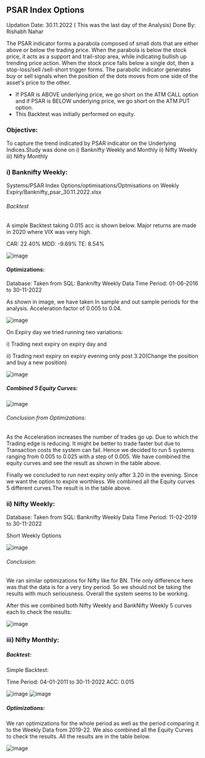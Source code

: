 ## PSAR Index Options
Updation Date: 30.11.2022 ( This was the last day of the Analysis)
Done By: Rishabh Nahar

The PSAR indicator forms a parabola composed of small dots that are either above or below the trading price. When the parabola is below the stock price, it acts as a support and trail-stop area, while indicating bullish up trending price action. When the stock price falls below a single dot, then a stop-loss/sell /sell-short trigger forms.
The parabolic indicator generates buy or sell signals when the position of the dots moves from one side of the asset's price to the other.

- If PSAR is ABOVE underlying price, we go short on the ATM CALL option and if PSAR is BELOW underlying price, we go short on the ATM PUT option.
- This Backtest was initially performed on equity.

### Objective:
To capture the trend indicated by PSAR indicator on the Underlying Indices.Study was done on 
i)   Banknifty Weekly and Monthly
ii)  Nifty Weekly
iii) Nifty Monthly




### i) Banknifty Weekly:

Systems/PSAR Index Options/optimisations/Optmisations on Weekly Expiry/Banknifty_psar_30.11.2022.xlsx


###### Backtest

A simple Backtest taking 0.015 acc is shown below. Major returns are made in 2020 where VIX was very high.

CAR: 22.40%
MDD: -9.69%
TE:  8.54%

![image](https://user-images.githubusercontent.com/67407393/236745165-ec368aa9-4672-444d-a501-9b2e92968d1d.png)


#### Optimizations:

Database: Taken from SQL: Banknifty Weekly Data 
Time Period: 01-06-2016 to 30-11-2022

As shown in image, we have taken In sample and out sample periods for the analysis. Acceleration factor of 0.005 to 0.04.

![image](https://user-images.githubusercontent.com/67407393/236748167-885b656d-f8d8-4020-b579-5ce429ac0b6b.png)


On Expiry day we tried running two variations: 

i) Trading next expiry on expiry day and 

ii) Trading next expiry on expiry evening only post 3.20(Change the position and buy a new position)

![image](https://user-images.githubusercontent.com/67407393/236747401-9caf4733-08b4-4c80-893a-cd4e27e8793b.png)


##### Combined 5 Equity Curves:

![image](https://user-images.githubusercontent.com/67407393/236748370-894a0332-c336-4345-ac47-7c6964cc3125.png)

###### Conclusion from Optimizations:

As the Acceleration increases the number of trades go up. Due to which the Trading edge is reducing. It might be better to trade faster but due to Transaction costs
the system can fail. Hence we decided to run 5 systems ranging from 0.005 to 0.025 with a step of 0.005. We have combined the equity curves and see the result as shown in the table above. 

Finally we concluded to run next expiry only after 3.20 in the evening. Since we want the option to expire worthless. We combined all the Equity curves 5 different curves.The result is in the table above. 

### ii) Nifty Weekly:


Database: Taken from SQL: Banknifty Weekly Data 
Time Period: 11-02-2019 to 30-11-2022

Short Weekly Options						

![image](https://user-images.githubusercontent.com/67407393/236762562-4b52ba86-66b7-471f-abe3-c2a2bb75499f.png)


###### Conclusion:

We ran similar optimizations for Nifty like for BN. THe only difference here was that the data is for a very tiny period. So we should not be taking the results with much seriousness. Overall the system seems to be working.

After this we combined both Nifty Weekly and BankNifty Weekly 5 curves each to check the results:

![image](https://user-images.githubusercontent.com/67407393/236764069-90cba61f-14e0-414f-84ac-530001bfd062.png)

### iii) Nifty Monthly:

##### Backtest:

Simple Backtest:

Time Period: 04-01-2011 to 30-11-2022
ACC: 0.015
 
![image](https://user-images.githubusercontent.com/67407393/236765345-88728bd6-ad82-4b4f-909a-9537e45c12e5.png)
![image](https://user-images.githubusercontent.com/67407393/236765152-dc7c650a-098a-454a-ab6c-298251c664b6.png)


##### Optimizations:

We ran optimizations for the whole period as well as the period comparing it to the Weekly Data from 2019-22. We also combined all the Equity Curves
to check the results. All the results are in the table below. 

![image](https://user-images.githubusercontent.com/67407393/236765834-cb5b878c-58d8-4532-af92-a8e519f9e7fa.png)

